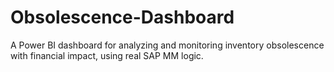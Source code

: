 # Obsolescence-Dashboard
A Power BI dashboard for analyzing and monitoring inventory obsolescence with financial impact, using real SAP MM logic.

